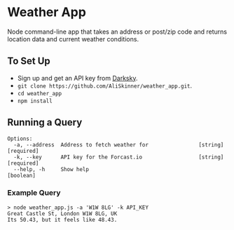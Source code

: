 # Weather App

Node command-line app that takes an address or post/zip code and returns location data and current weather conditions.

## To Set Up

* Sign up and get an API key from [Darksky](https://darksky.net/dev/).
* `git clone https://github.com/AliSkinner/weather_app.git`.
* `cd weather_app`
* `npm install`

## Running a Query

```
Options:
  -a, --address  Address to fetch weather for                [string] [required]
  -k, --key      API key for the Forcast.io                  [string] [required]
  --help, -h     Show help                                             [boolean]
```

### Example Query  
```
> node weather_app.js -a 'W1W 8LG' -k API_KEY
Great Castle St, London W1W 8LG, UK
Its 50.43, but it feels like 48.43.
```
